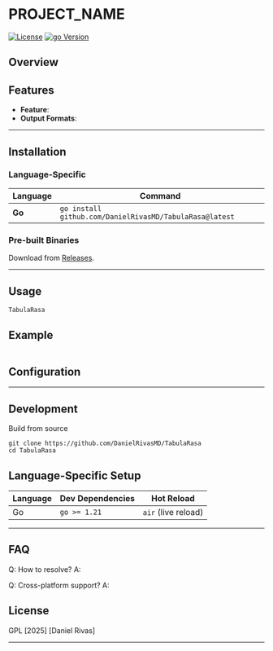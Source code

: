 # PROJECT_NAME

[![License](https://img.shields.io/badge/license-GPL-blue.svg)](LICENSE)
[![go Version](https://img.shields.io/badge/go-VERSION-green.svg)](LURL)

## Overview




## Features
- **Feature**:
- **Output Formats**:

---
## Installation

### **Language-Specific**
| Language   | Command                                                                 |
|------------|-------------------------------------------------------------------------|
| **Go**     | `go install github.com/DanielRivasMD/TabulaRasa@latest`                  |

### **Pre-built Binaries**
Download from [Releases](https://github.com/DanielRivasMD/TabulaRasa/releases).

---

## Usage
```bash
TabulaRasa
```

## Example
```
```

## Configuration

---
## Development

Build from source
```
git clone https://github.com/DanielRivasMD/TabulaRasa
cd TabulaRasa
```

## Language-Specific Setup

| Language | Dev Dependencies | Hot Reload           |
|----------|------------------|----------------------|
| Go       | `go >= 1.21`     | `air` (live reload)  |

---

## FAQ
Q: How to resolve?
A: 

Q: Cross-platform support?
A: 

## License
GPL [2025] [Daniel Rivas]

---
